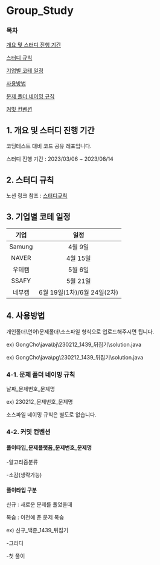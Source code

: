 # Group_Study

### 목차
[개요 및 스터디 진행 기간](#1-개요-및-스터디-진행-기간)

[스터디 규칙](#2-스터디-규칙)

[기업별 코테 일정](#3-기업별-코테-일정)

[사용방법](#4-사용방법)

[문제 폴더 네이밍 규칙](#4-1-문제-폴더-네이밍-규칙)

[커밋 컨벤션](#4-2-커밋-컨벤션)

## 1. 개요 및 스터디 진행 기간

코딩테스트 대비 코드 공유 레포입니다.


스터디 진행 기간 : 2023/03/06 ~ 2023/08/14

## 2. 스터디 규칙
노션 링크 참조 : [스터디규칙](https://literate-ixora-e27.notion.site/CS-Rule-f9087252bc0841c793069abc79708ca0)

## 3. 기업별 코테 일정
|기업|일정|
|:-----:|:-----:|
|Samung|4월 9일|
|NAVER|4월 15일|
|우테캠|5월 6일|
|SSAFY|5월 21일|
|네부캠|6월 19일(1차)/6월 24일(2차)|


  

## 4. 사용방법
개인폴더\언어\문제폴더\소스파일 형식으로 업로드해주시면 됩니다.


ex)
GongCho\java\bj\230212_1439_뒤집기\solution.java


ex)
GongCho\java\pg\230212_1439_뒤집기\solution.java

### 4-1. 문제 폴더 네이밍 규칙
 날짜_문제번호_문제명
 
 
 ex)
 230212_문제번호_문제명
 
 
 소스파일 네이밍 규칙은 별도로 없습니다.
 
 ### 4-2. 커밋 컨벤션
 
 #### 풀이타입_문제플랫폼_문제번호_문제명
 -알고리즘분류
 
 -소감(생략가능)
 
 #### 풀이타입 구분
 신규 : 새로운 문제를 풀었을때
 
 복습 : 이전에 푼 문제 복습
 
 ex)
 신규_백준_1439_뒤집기
 
 -그리디
 
 -첫 풀이
